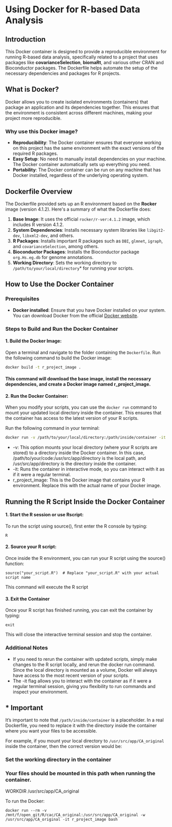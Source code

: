 # Using Docker for R-based Data Analysis

## Introduction

This Docker container is designed to provide a reproducible environment for running R-based data analysis, specifically related to a project that uses packages like **covarianceSelection**, **biomaRt**, and various other CRAN and Bioconductor packages. The Dockerfile helps automate the setup of the necessary dependencies and packages for R projects.

## What is Docker?

Docker allows you to create isolated environments (containers) that package an application and its dependencies together. This ensures that the environment is consistent across different machines, making your project more reproducible.

### Why use this Docker image?

- **Reproducibility**: The Docker container ensures that everyone working on this project has the same environment with the exact versions of the required R packages.
- **Easy Setup**: No need to manually install dependencies on your machine. The Docker container automatically sets up everything you need.
- **Portability**: The Docker container can be run on any machine that has Docker installed, regardless of the underlying operating system.

## Dockerfile Overview

The Dockerfile provided sets up an R environment based on the **Rocker** image (version 4.1.2). Here's a summary of what the Dockerfile does:

1. **Base Image**: It uses the official `rocker/r-ver:4.1.2` image, which includes R version 4.1.2.
2. **System Dependencies**: Installs necessary system libraries like `libgit2-dev`, `libxml2-dev`, and others.
3. **R Packages**: Installs important R packages such as `DBI`, `glmnet`, `igraph`, and `covarianceSelection`, among others.
4. **Bioconductor Packages**: Installs the Bioconductor package `org.Hs.eg.db` for genome annotations.
5. **Working Directory**: Sets the working directory to `/path/to/your/local/directory`* for running your scripts.

## How to Use the Docker Container

### Prerequisites

- **Docker installed**: Ensure that you have Docker installed on your system. You can download Docker from the official [Docker website](https://www.docker.com/get-started).

### Steps to Build and Run the Docker Container

#### 1. Build the Docker Image:

   Open a terminal and navigate to the folder containing the `Dockerfile`. Run the following command to build the Docker image:

   ```bash
   docker build -t r_project_image .

   ```

#### This command will download the base image, install the necessary dependencies, and create a Docker image named r_project_image.

#### 2. **Run the Docker Container:**

When you modify your scripts, you can use the `docker run` command to mount your updated local directory inside the container. This ensures that the container has access to the latest version of your R scripts.

Run the following command in your terminal:

```bash
docker run -v /path/to/your/local/directory:/path/inside/container -it r_project_image
```
* -v: This option mounts your local directory (where your R scripts are stored) to a directory inside the Docker container. In this case, /path/to/your/code:/usr/src/app/directory is the local path, and /usr/src/app/directory is the directory inside the container.
* -it: Runs the container in interactive mode, so you can interact with it as if it were a regular terminal.
* r_project_image: This is the Docker image that contains your R environment. Replace this with the actual name of your Docker image.

## Running the R Script Inside the Docker Container

#### 1. Start the R session or use Rscript:
To run the script using source(), first enter the R console by typing:

```
R
```

#### 2. Source your R script:

Once inside the R environment, you can run your R script using the source() function:

```
source("your_script.R")  # Replace "your_script.R" with your actual script name
```
This command will execute the R script

#### 3. Exit the Container
Once your R script has finished running, you can exit the container by typing:
```
exit
```
This will close the interactive terminal session and stop the container.

### Additional Notes

* If you need to rerun the container with updated scripts, simply make changes to the R script locally, and rerun the docker run command. Since the local directory is mounted as a volume, Docker will always have access to the most recent version of your scripts.
* The -it flag allows you to interact with the container as if it were a regular terminal session, giving you flexibility to run commands and inspect your environment.

## * Important
It’s important to note that `/path/inside/container` is a placeholder. In a real Dockerfile, you need to replace it with the directory inside the container where you want your files to be accessible.

For example, if you mount your local directory to `/usr/src/app/CA_original` inside the container, then the correct version would be:

### Set the working directory in the container
### Your files should be mounted in this path when running the container.
WORKDIR /usr/src/app/CA_original

To run the Docker:

```
docker run --rm -v /mnt/f/open_git/R/cac/CA_original:/usr/src/app/CA_original -w /usr/src/app/CA_original -it r_project_image bash
```
